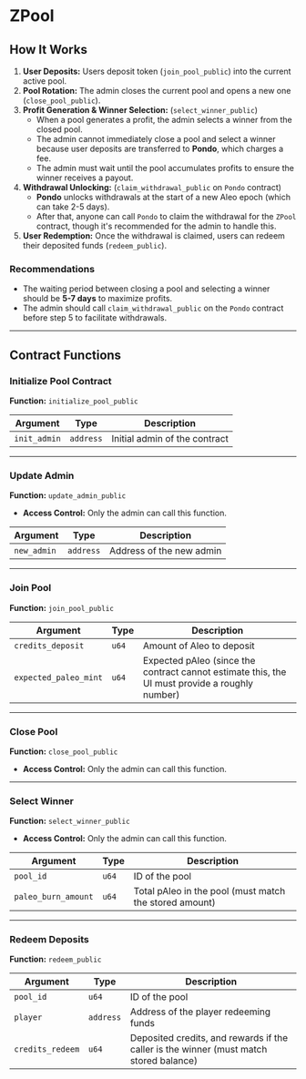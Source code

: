 # ZPool

## How It Works

1. **User Deposits:** Users deposit token (`join_pool_public`) into the current active pool.
2. **Pool Rotation:** The admin closes the current pool and opens a new one (`close_pool_public`).
3. **Profit Generation & Winner Selection:** (`select_winner_public`)
   - When a pool generates a profit, the admin selects a winner from the closed pool.
   - The admin cannot immediately close a pool and select a winner because user deposits are transferred to **Pondo**, which charges a fee.
   - The admin must wait until the pool accumulates profits to ensure the winner receives a payout.
4. **Withdrawal Unlocking:** (`claim_withdrawal_public` on `Pondo` contract)
   - **Pondo** unlocks withdrawals at the start of a new Aleo epoch (which can take 2-5 days).
   - After that, anyone can call `Pondo` to claim the withdrawal for the `ZPool` contract, though it's recommended for the admin to handle this.
5. **User Redemption:** Once the withdrawal is claimed, users can redeem their deposited funds (`redeem_public`).

### Recommendations

- The waiting period between closing a pool and selecting a winner should be **5-7 days** to maximize profits.
- The admin should call `claim_withdrawal_public` on the `Pondo` contract before step 5 to facilitate withdrawals.

---

## Contract Functions

### Initialize Pool Contract

**Function:** `initialize_pool_public`

| Argument     | Type      | Description                   |
| ------------ | --------- | ----------------------------- |
| `init_admin` | `address` | Initial admin of the contract |

---

### Update Admin

**Function:** `update_admin_public`

- **Access Control:** Only the admin can call this function.

| Argument    | Type      | Description              |
| ----------- | --------- | ------------------------ |
| `new_admin` | `address` | Address of the new admin |

---

### Join Pool

**Function:** `join_pool_public`

| Argument              | Type  | Description                                                                                    |
| --------------------- | ----- | ---------------------------------------------------------------------------------------------- |
| `credits_deposit`     | `u64` | Amount of Aleo to deposit                                                                      |
| `expected_paleo_mint` | `u64` | Expected pAleo (since the contract cannot estimate this, the UI must provide a roughly number) |

---

### Close Pool

**Function:** `close_pool_public`

- **Access Control:** Only the admin can call this function.

---

### Select Winner

**Function:** `select_winner_public`

- **Access Control:** Only the admin can call this function.

| Argument            | Type  | Description                                            |
| ------------------- | ----- | ------------------------------------------------------ |
| `pool_id`           | `u64` | ID of the pool                                         |
| `paleo_burn_amount` | `u64` | Total pAleo in the pool (must match the stored amount) |

---

### Redeem Deposits

**Function:** `redeem_public`

| Argument         | Type      | Description                                                                            |
| ---------------- | --------- | -------------------------------------------------------------------------------------- |
| `pool_id`        | `u64`     | ID of the pool                                                                         |
| `player`         | `address` | Address of the player redeeming funds                                                  |
| `credits_redeem` | `u64`     | Deposited credits, and rewards if the caller is the winner (must match stored balance) |
